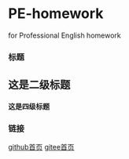 # PE-homework
for Professional English homework 
###  标题
## 这是二级标题
#### 这是四级标题

###  链接
[github首页](http://github.com)
[gitee首页](http://gitee.cn)
